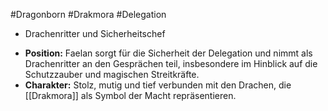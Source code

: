 #Dragonborn #Drakmora #Delegation 
- Drachenritter und Sicherheitschef
* **Position:** Faelan sorgt für die Sicherheit der Delegation und nimmt als Drachenritter an den Gesprächen teil, insbesondere im Hinblick auf die Schutzzauber und magischen Streitkräfte.
* **Charakter:** Stolz, mutig und tief verbunden mit den Drachen, die [[Drakmora]] als Symbol der Macht repräsentieren.
